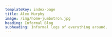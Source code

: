 ```yaml
---
templateKey: index-page
title: Alex Murphy
image: /img/home-jumbotron.jpg
heading: Informal Blog
subheading: Informal logs of everything around.
---
```


